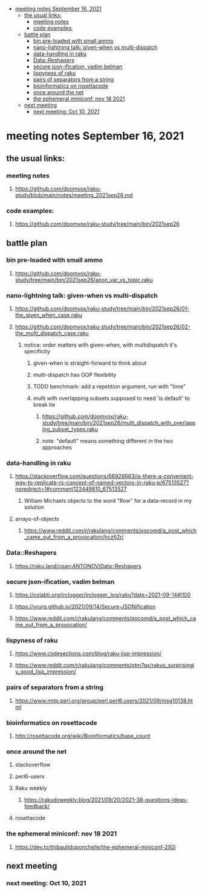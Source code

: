 - [meeting notes September 16, 2021](#org84cefae)
  - [the usual links:](#orgeaa0708)
    - [meeting notes](#orgda6fcaf)
    - [code examples:](#org0571b13)
  - [battle plan](#org9f1e74b)
    - [bin pre-loaded with small ammo](#org3e851ed)
    - [nano-lightning talk: given-when vs multi-dispatch](#org51e838a)
    - [data-handling in raku](#org96a6ffb)
    - [Data::Reshapers](#orgceab73d)
    - [secure json-ification, vadim belman](#orga45ecb8)
    - [lispyness of raku](#org80704aa)
    - [pairs of separators from a string](#org04199b6)
    - [bioinformatics on rosettacode](#org941a00d)
    - [once around the net](#org4dfdf67)
    - [the ephemeral miniconf: nov 18 2021](#org9bede2b)
  - [next meeting](#orgfeca9c2)
    - [next meeting: Oct 10, 2021](#org5aded2b)


<a id="org84cefae"></a>

# meeting notes September 16, 2021


<a id="orgeaa0708"></a>

## the usual links:


<a id="orgda6fcaf"></a>

### meeting notes

1.  <https://github.com/doomvox/raku-study/blob/main/notes/meeting_2021sep26.md>


<a id="org0571b13"></a>

### code examples:

1.  <https://github.com/doomvox/raku-study/tree/main/bin/2021sep26>


<a id="org9f1e74b"></a>

## battle plan


<a id="org3e851ed"></a>

### bin pre-loaded with small ammo

1.  <https://github.com/doomvox/raku-study/tree/main/bin/2021sep26/anon_var_vs_topic.raku>


<a id="org51e838a"></a>

### nano-lightning talk: given-when vs multi-dispatch

1.  <https://github.com/doomvox/raku-study/tree/main/bin/2021sep26/01-the_given_when_case.raku>

2.  <https://github.com/doomvox/raku-study/tree/main/bin/2021sep26/02-the_multi_dispatch_case.raku>

    1.  notice: order matters with given-when, with multidispatch it's specificity
    
        1.  given-when is straight-forward to think about
        
        2.  multi-dispatch has OOP flexibility
        
        3.  TODO benchmark: add a repetition argument, run with "time"
        
        4.  multi with overlapping subsets supposed to need 'is default' to break tie
        
            1.  <https://github.com/doomvox/raku-study/tree/main/bin/2021sep26/multi_dispatch_with_overlapping_subset_types.raku>
            
            2.  note: "default" means something different in the two approaches


<a id="org96a6ffb"></a>

### data-handling in raku

1.  <https://stackoverflow.com/questions/66926663/is-there-a-convenient-way-to-replicate-rs-concept-of-named-vectors-in-raku-p/67513527?noredirect=1#comment122449810_67513527>

    1.  William Michaels objects to the word "Row" for a data-record in my solution

2.  arrays-of-objects

    1.  <https://www.reddit.com/r/rakulang/comments/pocomd/a_post_which_came_out_from_a_provocation/hczfj2r/>


<a id="orgceab73d"></a>

### Data::Reshapers

1.  <https://raku.land/cpan:ANTONOV/Data::Reshapers>


<a id="orga45ecb8"></a>

### secure json-ification, vadim belman

1.  <https://colabti.org/irclogger/irclogger_log/raku?date=2021-09-14#l100>

2.  <https://vrurg.github.io/2021/09/14/Secure-JSONification>

3.  <https://www.reddit.com/r/rakulang/comments/pocomd/a_post_which_came_out_from_a_provocation/>


<a id="org80704aa"></a>

### lispyness of raku

1.  <https://www.codesections.com/blog/raku-lisp-impression/>

2.  <https://www.reddit.com/r/rakulang/comments/ptm7qx/rakus_surprisingly_good_lisp_impression/>


<a id="org04199b6"></a>

### pairs of separators from a string

1.  <https://www.nntp.perl.org/group/perl.perl6.users/2021/09/msg10138.html>


<a id="org941a00d"></a>

### bioinformatics on rosettacode

1.  <http://rosettacode.org/wiki/Bioinformatics/base_count>


<a id="org4dfdf67"></a>

### once around the net

1.  stackoverflow

2.  perl6-users

3.  Raku weekly

    1.  <https://rakudoweekly.blog/2021/09/20/2021-38-questions-ideas-feedback/>

4.  rosettacode


<a id="org9bede2b"></a>

### the ephemeral miniconf: nov 18 2021

1.  <https://dev.to/thibaultduponchelle/the-ephemeral-miniconf-292j>


<a id="orgfeca9c2"></a>

## next meeting


<a id="org5aded2b"></a>

### next meeting: Oct 10, 2021
